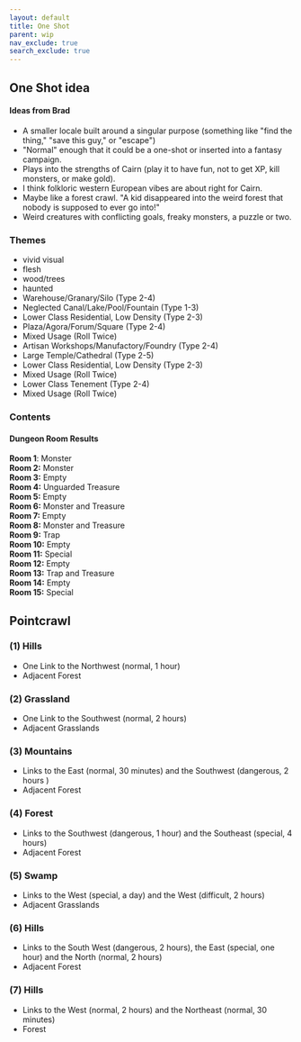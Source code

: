 ```yaml
---
layout: default
title: One Shot
parent: wip
nav_exclude: true
search_exclude: true
---
```


## One Shot idea
#### Ideas from Brad
- A smaller locale built around a singular purpose (something like "find the thing," "save this guy," or "escape")
- "Normal" enough that it could be a one-shot or inserted into a fantasy campaign.
- Plays into the strengths of Cairn (play it to have fun, not to get XP, kill monsters, or make gold).
- I think folkloric western European vibes are about right for Cairn.
- Maybe like a forest crawl. "A kid disappeared into the weird forest that nobody is supposed to ever go into!"
- Weird creatures with conflicting goals, freaky monsters, a puzzle or two.

### Themes
- vivid visual
- flesh
- wood/trees
- haunted
- Warehouse/Granary/Silo (Type 2-4)
- Neglected Canal/Lake/Pool/Fountain (Type 1-3)
- Lower Class Residential, Low Density (Type 2-3)
- Plaza/Agora/Forum/Square (Type 2-4)
- Mixed Usage (Roll Twice)
- Artisan Workshops/Manufactory/Foundry (Type 2-4)
- Large Temple/Cathedral (Type 2-5)
- Lower Class Residential, Low Density (Type 2-3)
- Mixed Usage (Roll Twice)
- Lower Class Tenement (Type 2-4)
- Mixed Usage (Roll Twice)

### Contents

#### Dungeon Room Results
**Room 1**: Monster  
**Room 2:** Monster  
**Room 3:** Empty  
**Room 4:** Unguarded Treasure  
**Room 5:** Empty  
**Room 6:** Monster and Treasure  
**Room 7:** Empty  
**Room 8:** Monster and Treasure  
**Room 9:** Trap  
**Room 10:** Empty  
**Room 11:** Special  
**Room 12:** Empty  
**Room 13:** Trap and Treasure  
**Room 14:** Empty  
**Room 15:** Special  

## Pointcrawl

### (1) Hills
- One Link to the Northwest (normal, 1 hour)
- Adjacent Forest

### (2) Grassland
- One Link to the Southwest (normal, 2 hours)
- Adjacent Grasslands

### (3) Mountains
- Links to the East (normal, 30 minutes) and the Southwest (dangerous, 2 hours )
- Adjacent Forest

### (4) Forest
- Links to the Southwest (dangerous, 1 hour) and the Southeast (special, 4 hours)
- Adjacent Forest

### (5) Swamp
- Links to the West (special, a day) and the West (difficult, 2 hours)
- Adjacent Grasslands

### (6) Hills
- Links to the South West (dangerous, 2 hours), the East (special, one hour) and the North (normal, 2 hours)
- Adjacent Forest

### (7) Hills
- Links to the West (normal, 2 hours) and the Northeast (normal, 30 minutes)
- Forest
